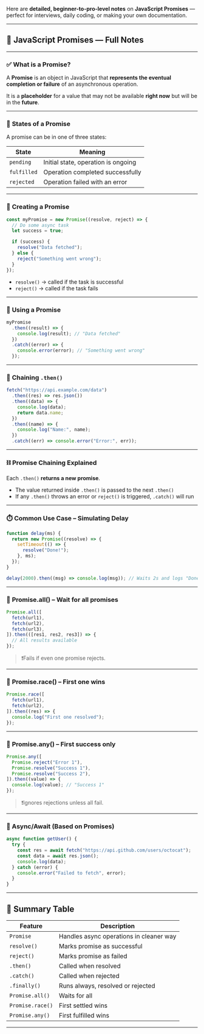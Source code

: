 
Here are **detailed, beginner-to-pro-level notes** on **JavaScript Promises** — perfect for interviews, daily coding, or making your own documentation.

---

## 🔐 JavaScript Promises — Full Notes

---

### ✅ **What is a Promise?**

A **Promise** is an object in JavaScript that **represents the eventual completion or failure** of an asynchronous operation.

It is a **placeholder** for a value that may not be available **right now** but will be in the **future**.

---

### 🔄 **States of a Promise**

A promise can be in one of three states:

| State       | Meaning                             |
| ----------- | ----------------------------------- |
| `pending`   | Initial state, operation is ongoing |
| `fulfilled` | Operation completed successfully    |
| `rejected`  | Operation failed with an error      |

---

### 🧪 **Creating a Promise**

```js
const myPromise = new Promise((resolve, reject) => {
  // Do some async task
  let success = true;

  if (success) {
    resolve("Data fetched");
  } else {
    reject("Something went wrong");
  }
});
```

* `resolve()` → called if the task is successful
* `reject()` → called if the task fails

---

### 🧠 **Using a Promise**

```js
myPromise
  .then((result) => {
    console.log(result); // "Data fetched"
  })
  .catch((error) => {
    console.error(error); // "Something went wrong"
  });
```

---

### 🔁 **Chaining `.then()`**

```js
fetch("https://api.example.com/data")
  .then((res) => res.json())
  .then((data) => {
    console.log(data);
    return data.name;
  })
  .then((name) => {
    console.log("Name:", name);
  })
  .catch((err) => console.error("Error:", err));
```

---

### ⛓️ **Promise Chaining Explained**

Each `.then()` **returns a new promise**.

* The value returned inside `.then()` is passed to the next `.then()`
* If any `.then()` throws an error or `reject()` is triggered, `.catch()` will run

---

### ⏱️ **Common Use Case – Simulating Delay**

```js
function delay(ms) {
  return new Promise((resolve) => {
    setTimeout(() => {
      resolve("Done!");
    }, ms);
  });
}

delay(2000).then((msg) => console.log(msg)); // Waits 2s and logs "Done!"
```

---

### 🧩 **Promise.all()** – Wait for all promises

```js
Promise.all([
  fetch(url1),
  fetch(url2),
  fetch(url3),
]).then(([res1, res2, res3]) => {
  // All results available
});
```

> ❗Fails if even one promise rejects.

---

### 🧩 **Promise.race()** – First one wins

```js
Promise.race([
  fetch(url1),
  fetch(url2),
]).then((res) => {
  console.log("First one resolved");
});
```

---

### 🧩 **Promise.any()** – First success only

```js
Promise.any([
  Promise.reject("Error 1"),
  Promise.resolve("Success 1"),
  Promise.resolve("Success 2"),
]).then((value) => {
  console.log(value); // "Success 1"
});
```

> ❗Ignores rejections unless all fail.

---

### 🔁 Async/Await (Based on Promises)

```js
async function getUser() {
  try {
    const res = await fetch("https://api.github.com/users/octocat");
    const data = await res.json();
    console.log(data);
  } catch (error) {
    console.error("Failed to fetch", error);
  }
}
```

---

## 📌 Summary Table

| Feature          | Description                             |
| ---------------- | --------------------------------------- |
| `Promise`        | Handles async operations in cleaner way |
| `resolve()`      | Marks promise as successful             |
| `reject()`       | Marks promise as failed                 |
| `.then()`        | Called when resolved                    |
| `.catch()`       | Called when rejected                    |
| `.finally()`     | Runs always, resolved or rejected       |
| `Promise.all()`  | Waits for all                           |
| `Promise.race()` | First settled wins                      |
| `Promise.any()`  | First fulfilled wins                    |

---